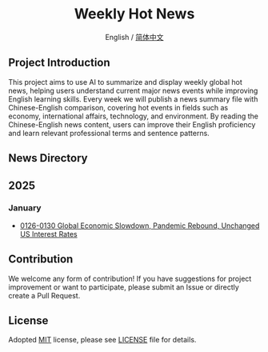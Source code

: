 <div align="center">
<h1 align="center">Weekly Hot News</h1>

English / [简体中文](./README_CN.md)
</div>

## Project Introduction

This project aims to use AI to summarize and display weekly global hot news, helping users understand current major news events while improving English learning skills. Every week we will publish a news summary file with Chinese-English comparison, covering hot events in fields such as economy, international affairs, technology, and environment. By reading the Chinese-English news content, users can improve their English proficiency and learn relevant professional terms and sentence patterns.

## News Directory
## 2025
### January
- [0126-0130 Global Economic Slowdown, Pandemic Rebound, Unchanged US Interest Rates](/docs/2025/01/0130.md)

## Contribution
We welcome any form of contribution! If you have suggestions for project improvement or want to participate, please submit an Issue or directly create a Pull Request.

## License

Adopted [MIT](https://opensource.org/license/mit/) license, please see [LICENSE](/LICENSE) file for details.
